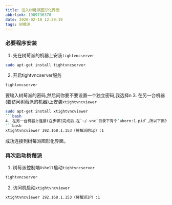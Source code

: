 ```yaml
---
title: 进入树莓派图形化界面
abbrlink: 1909736378
date: 2020-02-10 12:39:19
tags: 树莓派
---
```


### 必要程序安装

1. 先在树莓派的机器上安装`tightvncserver`
```bash
sudo apt-get install tightvncserver
```
2. 开启tightvncserver服务
```bash
tightvncserver
```
要输入树莓派的密码,然后问你要不要设置一个独立密码,我选择n 
3. 在另一台机器(要访问树莓派的机器)上安装`xtightvncviewer`
```bash
sudo apt-get install xtightvncviewer
```bash
4. 在另一台机器上连接(在步骤2完成后,在`~/.vnc`目录下有个`aborn:1.pid`,所以下面的号对应为1)
```bash
xtightvncviewer 192.168.1.153（树莓派的ip）:1
```
成功连接到树莓派图形化界面。 

### 再次启动树莓派
1. 树莓派控制端`Xshell`启动`tightvncserver`
```bash
tightvncserver
```
2. 访问机启动`xtightvncviewer`
```bash
xtightvncviewer 192.168.1.153（树莓派IP）:1
```